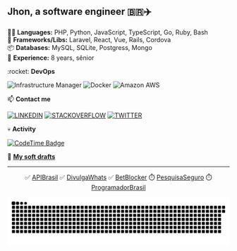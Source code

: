 ## Jhon, a software engineer 🇧🇷✈️

👨‍💻  <strong>Languages:</strong> PHP, Python, JavaScript, TypeScript, Go, Ruby, Bash <br />
🧰  <strong>Frameworks/Libs:</strong> Laravel, React, Vue, Rails, Cordova <br />
📦  <strong>Databases:</strong> MySQL, SQLite, Postgress, Mongo<br />
👴  <strong>Experience:</strong> 8 years, sênior<br />

<p> :rocket: <strong>DevOps </strong></p>

![Infrastructure Manager](https://img.shields.io/badge/Hosting%20Manager-8A2BE2?style=flat-square&logoColor=white)
![Docker](https://img.shields.io/badge/Docker-2CA5E0?style=flat-square&logo=docker&logoColor=white)
![Amazon AWS](https://img.shields.io/badge/Amazon_AWS-FF9900?style=flat-square&logo=amazonaws&logoColor=white)

<p> 📫 <strong>Contact me</strong></p>

[![LINKEDIN](https://img.shields.io/badge/Linkedin-0072b1?style=flat-square&&logo=linkedin&logoColor=white)](https://www.linkedin.com/in/jhowbhz/)
[![STACKOVERFLOW](https://img.shields.io/badge/Stackoverflow-F47F24?style=flat-square&&logo=stackoverflow&logoColor=white)](https://pt.stackoverflow.com/users/128217/jhowbhz)
[![TWITTER](https://img.shields.io/badge/Twitter-1DA1F2?style=flat-square&&logo=x&logoColor=white)](https://x.com/jhowbhz)

<p> 💀 <strong>Activity</strong></p>

[![CodeTime Badge](https://img.shields.io/endpoint?style=flat-square&color=222&url=https%3A%2F%2Fapi.codetime.dev%2Fshield%3Fid%3D23147%26project%3D%26in=0)](https://codetime.dev)

🔖 <a href="https://gist.github.com/jhowbhz" target="_blank"> <strong>My soft drafts</strong> </a> </p>

<hr />

<div align="center">
  
✅ [APIBrasil](https://apibrasil.com.br "Clique e acesse agora!") ✅ [DivulgaWhats](https://divulgawhats.com "Clique e acesse agora!") ✅ [BetBlocker](https://bet-blocker.com "Clique e acesse agora!") ⏱️ [PesquisaSeguro](https://pesquisaseguro.com.br "Projeto em andamento...") ⏱️ [ProgramadorBrasil](https://programadorbrasil.com.br "Projeto em andamento...")

![Snake animation](https://github.com/jhowbhz/jhowbhz/blob/master/github-user-contribution.svg)

</div>  
